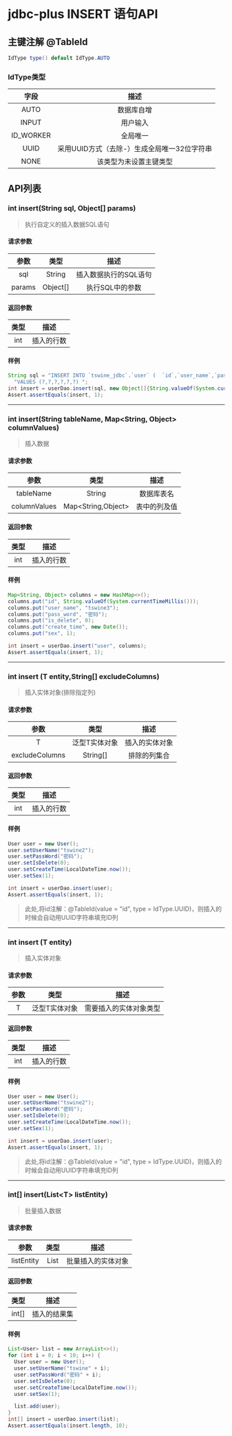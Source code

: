 jdbc-plus INSERT 语句API 
=====

## 主键注解 @TableId
```java
IdType type() default IdType.AUTO
```
### IdType类型
|字段|描述 |
| :---:|:---:|
|AUTO|数据库自增|
|INPUT|用户输入|
|ID_WORKER|全局唯一|
|UUID|采用UUID方式（去除-）生成全局唯一32位字符串|
|NONE|该类型为未设置主键类型|

## API列表
### int insert(String sql, Object[] params)
> 执行自定义的插入数据SQL语句
#### 请求参数
|参数|类型|描述 |
| :---:|:---:|:---:|
|sql| String|插入数据执行的SQL语句|
|params|Object[]|执行SQL中的参数|
#### 返回参数
|类型|描述| 
| :---:|:---:|
|int|  插入的行数| 
#### 样例
```java
String sql = "INSERT INTO `tswine_jdbc`.`user` (  `id`,`user_name`,`pass_word`,`is_delete`,`create_time`,`sex`)" +
  "VALUES (?,?,?,?,?,?) ";
int insert = userDao.insert(sql, new Object[]{String.valueOf(System.currentTimeMillis()), "tswine1", "密码", 0, new Date(), 1});
Assert.assertEquals(insert, 1);
```
***
###  int insert(String tableName, Map<String, Object> columnValues)
> 插入数据
#### 请求参数
|参数|类型|描述 |
| :---:|:---:|:---:|
|tableName|String |数据库表名|
|columnValues|Map<String,Object>|表中的列及值|
#### 返回参数
|类型|描述| 
| :---:|:---:|
|int|  插入的行数| 
#### 样例
```java
Map<String, Object> columns = new HashMap<>();
columns.put("id", String.valueOf(System.currentTimeMillis()));
columns.put("user_name", "tswine3");
columns.put("pass_word", "密码");
columns.put("is_delete", 0);
columns.put("create_time", new Date());
columns.put("sex", 1);

int insert = userDao.insert("user", columns);
Assert.assertEquals(insert, 1);
```
***
### int insert (T entity,String[] excludeColumns)
> 插入实体对象(排除指定列)
#### 请求参数
|参数|类型|描述 |
| :---:|:---:|:---:|
|T|  泛型T实体对象|插入的实体对象 |
|excludeColumns|String[]|排除的列集合 |
#### 返回参数
|类型|描述| 
| :---:|:---:|
|int|  插入的行数| 
#### 样例
```java
User user = new User();
user.setUserName("tswine2");
user.setPassWord("密码");
user.setIsDelete(0);
user.setCreateTime(LocalDateTime.now());
user.setSex(1);

int insert = userDao.insert(user);
Assert.assertEquals(insert, 1);
```
>  此处,将id注解：@TableId(value = "id", type = IdType.UUID)，则插入的时候会自动用UUID字符串填充ID列


***
### int insert (T entity)
> 插入实体对象
#### 请求参数
|参数|类型|描述 |
| :---:|:---:|:---:|
|T|  泛型T实体对象|需要插入的实体对象类型 |
#### 返回参数
|类型|描述| 
| :---:|:---:|
|int|  插入的行数| 
#### 样例
```java
User user = new User();
user.setUserName("tswine2");
user.setPassWord("密码");
user.setIsDelete(0);
user.setCreateTime(LocalDateTime.now());
user.setSex(1);

int insert = userDao.insert(user);
Assert.assertEquals(insert, 1);
```
>  此处,将id注解：@TableId(value = "id", type = IdType.UUID)，则插入的时候会自动用UUID字符串填充ID列


***

###  int[] insert(List\<T\> listEntity)
> 批量插入数据
#### 请求参数
|参数|类型|描述 |
| :---:|:---:|:---:|
|listEntity|List<T>|批量插入的实体对象|
#### 返回参数
|类型|描述| 
| :---:|:---:|
|int[]|  插入的结果集| 
#### 样例
```java
List<User> list = new ArrayList<>();
for (int i = 0; i < 10; i++) {
  User user = new User();
  user.setUserName("tswine" + i);
  user.setPassWord("密码" + i);
  user.setIsDelete(0);
  user.setCreateTime(LocalDateTime.now());
  user.setSex(1);

  list.add(user);
}
int[] insert = userDao.insert(list);
Assert.assertEquals(insert.length, 10);
```



